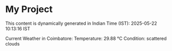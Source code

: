 # My Project

This content is dynamically generated in Indian Time (IST): 2025-05-22 10:13:16 IST


Current Weather in Coimbatore:
Temperature: 29.88 °C
Condition: scattered clouds
